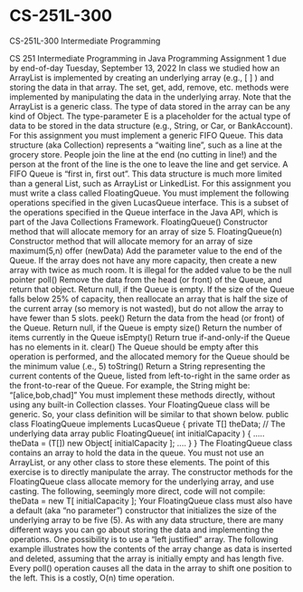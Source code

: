 # CS-251L-300
CS-251L-300 Intermediate Programming

CS 251
Intermediate Programming in Java
Programming Assignment 1
due by end-of-day Tuesday, September 13, 2022
In class we studied how an ArrayList<E> is implemented by creating an underlying
array (e.g., [ ] ) and storing the data in that array. The set, get, add, remove, etc. methods
were implemented by manipulating the data in the underlying array. Note that the
ArrayList<E> is a generic class. The type of data stored in the array can be any kind of
Object. The type-parameter E is a placeholder for the actual type of data to be stored in
the data structure (e.g., String, or Car, or BankAccount).
For this assignment you must implement a generic FIFO Queue. This data structure
(aka Collection) represents a “waiting line”, such as a line at the grocery store. People
join the line at the end (no cutting in line!) and the person at the front of the line is the
one to leave the line and get service. A FIFO Queue is “first in, first out”. This data
structure is much more limited than a general List, such as ArrayList or LinkedList.
For this assignment you must write a class called FloatingQueue<T>. You must
implement the following operations specified in the given LucasQueue<T> interface.
This is a subset of the operations specified in the Queue<T> interface in the Java API,
which is part of the Java Collections Framework.
FloatingQueue() Constructor method that will allocate memory for an array of size 5.
FloatingQueue(n) Constructor method that will allocate memory for an array of size
maximum(5,n)
offer (newData) Add the parameter value to the end of the Queue. If the array does
not have any more capacity, then create a new array with twice as
much room. It is illegal for the added value to be the null pointer
poll() Remove the data from the head (or front) of the Queue, and return
that object. Return null, if the Queue is empty. If the size of the
Queue falls below 25% of capacity, then reallocate an array that is
half the size of the current array (so memory is not wasted), but do
not allow the array to have fewer than 5 slots.
peek() Return the data from the head (or front) of the Queue. Return null, if
the Queue is empty
size() Return the number of items currently in the Queue
isEmpty() Return true if-and-only-if the Queue has no elements in it.
clear() The Queue should be empty after this operation is performed, and
the allocated memory for the Queue should be the minimum value
(.e., 5)
toString() Return a String representing the current contents of the Queue, listed
from left-to-right in the same order as the front-to-rear of the Queue.
For example, the String might be: “[alice,bob,chad]”
You must implement these methods directly, without using any built-in Collection
classes.
Your FloatingQueue class will be generic. So, your class definition will be similar to
that shown below.
public class FloatingQueue<T> implements LucasQueue<T>
{
private T[] theData; // The underlying data array
public FloatingQueue( int initialCapacity ) {
.....
theData = (T[]) new Object[ initialCapacity ];
....
}
}
The FloatingQueue class contains an array to hold the data in the queue. You must not
use an ArrayList, or any other class to store these elements. The point of this exercise is
to directly manipulate the array.
The constructor methods for the FloatingQueue class allocate memory for the underlying
array, and use casting. The following, seemingly more direct, code will not compile:
theData = new T[ initialCapacity ];
Your FloatingQueue class must also have a default (aka “no parameter”) constructor that
initializes the size of the underlying array to be five (5).
As with any data structure, there are many different ways you can go about storing
the data and implementing the operations. One possibility is to use a “left justified”
array. The following example illustrates how the contents of the array change as data is
inserted and deleted, assuming that the array is initially empty and has length five. Every
poll() operation causes all the data in the array to shift one position to the left. This is a
costly, O(n) time operation.

